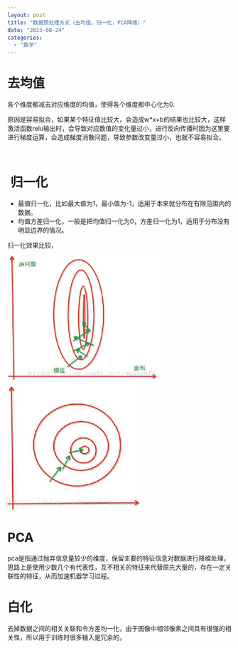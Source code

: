 ```yaml
---
layout: post
title: "数据预处理方式（去均值，归一化，PCA降维）"
date: "2023-08-24"
categories: 
  - "数学"
---
```


# 去均值

各个维度都减去对应维度的均值，使得各个维度都中心化为0.

原因是容易拟合，如果某个特征值比较大，会造成w\*x+b的结果也比较大，这样激活函数relu输出时，会导致对应数值的变化量过小，进行反向传播时因为这里要进行梯度运算，会造成梯度消散问题，导致参数改变量过小，也就不容易拟合。

 

#  归一化

- 最值归一化，比如最大值为1，最小值为-1，适用于本来就分布在有限范围内的数据。
- 均值方差归一化，一般是把均值归一化为0，方差归一化为1，适用于分布没有明显边界的情况。

归一化效果比较，

[![](/assets/image/default/20180831103249359.png)](http://127.0.0.1/?attachment_id=5195)[![](/assets/image/default/20180831103251975.png)](http://127.0.0.1/?attachment_id=5194)

# PCA

pca是指通过抛弃信息量较少的维度，保留主要的特征信息对数据进行降维处理，思路上是使用少数几个有代表性，互不相关的特征来代替原先大量的，存在一定关联性的特征，从而加速机器学习过程。

# 白化

去掉数据之间的相关关联和令方差均一化，由于图像中相邻像素之间具有很强的相关性，所以用于训练时很多输入是冗余的，
